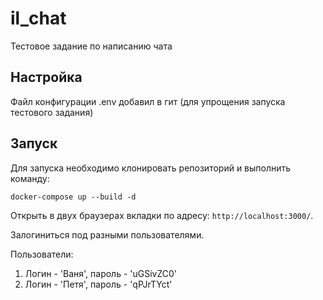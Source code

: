 # il_chat

Тестовое задание по написанию чата

## Настройкa
Файл конфигурации .env добавил в гит (для упрощения запуска тестового задания)

## Запуск

Для запуска необходимо клонировать репозиторий и выполнить команду:

```docker-compose up --build -d```

Открыть в двух браузерах вкладки по адресу: ```http://localhost:3000/```.

Залогиниться под разными пользователями.

Пользователи:
1. Логин - 'Ваня', пароль - 'uGSivZC0'
2. Логин - 'Петя', пароль - 'qPJrTYct'
